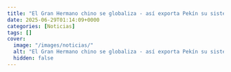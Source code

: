 ```yaml
---
title: "El Gran Hermano chino se globaliza - así exporta Pekín su sistema de vigilancia digital a otros regímenes autoritarios"
date: 2025-06-29T01:14:09+0000
categories: [Noticias]
tags: []
cover:
  image: "/images/noticias/"
  alt: "El Gran Hermano chino se globaliza - así exporta Pekín su sistema de vigilancia digital a otros regímenes autoritarios"
  hidden: false
---
```




